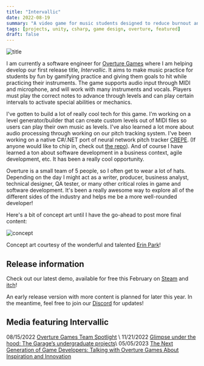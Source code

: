 ```yaml
---
title: "Intervallic"
date: 2022-08-19
summary: "A video game for music students designed to reduce burnout and make practice fun. Now available on Steam and itch!"
tags: [projects, unity, csharp, game design, overture, featured]
draft: false
---
```


![title](/resources/intervallic/menu_stars.gif)  
  
I am currently a software engineer for [Overture Games](https://www.overture.games/) where I am helping develop our first release title, *Intervallic*. It aims to make music practice for students by fun by gamifying practice and giving them goals to hit while practicing their instruments. The game supports audio input through MIDI and microphone, and will work with many instruments and vocals. Players must play the correct notes to advance through levels and can play certain intervals to activate special abilities or mechanics.

I've gotten to build a lot of really cool tech for this game. I'm working on a level generator/builder that can create custom levels out of MIDI files so users can play their own music as levels. I've also learned a lot more about audio processing through working on our pitch tracking system. I've been working on a native C#/.NET port of neural network pitch tracker [CREPE](https://github.com/marl/crepe). (If anyone would like to chip in, check out [the repo](https://github.com/jackburkhardt/CrepeSharp)). And of course I have learned a ton about software development in a business context, agile development, etc. It has been a really cool opportunity.

Overture is a small team of 5 people, so I often get to wear a lot of hats. Depending on the day I might act as a writer, producer, business analyst, technical designer, QA tester, or many other critical roles in game and software development. It's been a really awesome way to explore all of the different sides of the industry and helps me be a more well-rounded developer!

Here's a bit of concept art until I have the go-ahead to post more final content:  
  
![concept](/resources/intervallic/concept.png)  
  
Concept art courtesy of the wonderful and talented [Erin Park](https://www.erinpark.org/)!  

## Release information

Check out our latest demo, available for free this February on [Steam](https://store.steampowered.com/app/2270460) and [itch](https://overturegames.itch.io/intervallic)!

An early release version with more content is planned for later this year. In the meantime, feel free to join our [Discord](https://discord.gg/8qn2m3uKan) for updates!

## Media featuring Intervallic

08/15/2022   [Overture Games Team Spotlight](https://thegarage.northwestern.edu/news/overture-games-team-spotlight/) \\
11/21/2022   [Glimpse under the hood: The Garage’s undergraduate projects](https://dailynorthwestern.com/2022/11/21/photo/captured-glimpse-under-the-hood-the-garages-undergraduate-projects)\\
05/05/2023   [The Next Generation of Game Developers: Talking with Overture Games About Inspiration and Innovation](https://www.sceneandheardnu.com/content/2023/5/5/the-next-generation-of-game-developers-talking-with-overture-games-about-inspiration-and-innovation)
